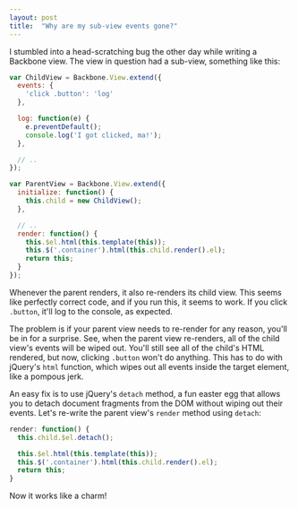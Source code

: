 ```yaml
---
layout: post
title:  "Why are my sub-view events gone?"
---
```


I stumbled into a head-scratching bug the other day while writing a Backbone view. The view in question had a sub-view, something like this:

```javascript
var ChildView = Backbone.View.extend({
  events: {
    'click .button': 'log'
  },

  log: function(e) {
    e.preventDefault();
    console.log('I got clicked, ma!');
  },

  // ..
});

var ParentView = Backbone.View.extend({
  initialize: function() {
    this.child = new ChildView();
  },

  // ..
  render: function() {
    this.$el.html(this.template(this));
    this.$('.container').html(this.child.render().el);
    return this;
  }
});
```

Whenever the parent renders, it also re-renders its child view. This seems like perfectly correct code, and if you run this, it seems to work. If you click `.button`, it'll log to the console, as expected.

The problem is if your parent view needs to re-render for any reason, you'll be in for a surprise. See, when the parent view re-renders, all of the child view's events will be wiped out. You'll still see all of the child's HTML rendered, but now, clicking `.button` won't do anything. This has to do with jQuery's `html` function, which wipes out all events inside the target element, like a pompous jerk.

An easy fix is to use jQuery's `detach` method, a fun easter egg that allows you to detach document fragments from the DOM without wiping out their events. Let's re-write the parent view's `render` method using `detach`:

```javascript
render: function() {
  this.child.$el.detach();

  this.$el.html(this.template(this));
  this.$('.container').html(this.child.render().el);
  return this;
}
```

Now it works like a charm!
